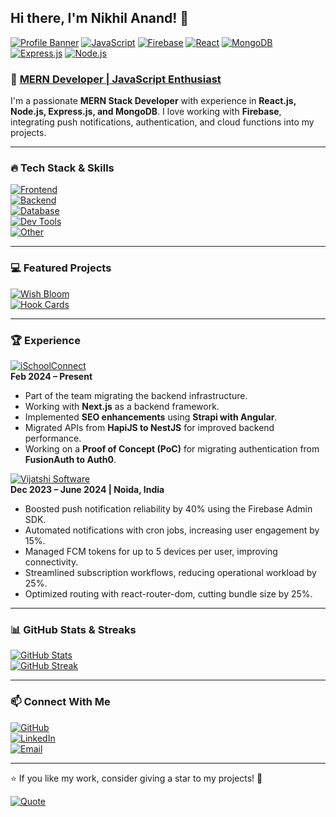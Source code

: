 ## Hi there, I'm Nikhil Anand! 👋

[![Profile Banner](https://img.shields.io/badge/MERN-Stack-blue?style=for-the-badge)](https://github.com/niksanand1717) [![JavaScript](https://img.shields.io/badge/JavaScript-ES6+-yellow?style=for-the-badge)](https://developer.mozilla.org/en-US/docs/Web/JavaScript) [![Firebase](https://img.shields.io/badge/Firebase-Cloud-orange?style=for-the-badge)](https://firebase.google.com/) [![React](https://img.shields.io/badge/React-Blue?logo=react&logoColor=white&style=for-the-badge)](https://react.dev/) [![MongoDB](https://img.shields.io/badge/MongoDB-Green?logo=mongodb&logoColor=white&style=for-the-badge)](https://www.mongodb.com/) [![Express.js](https://img.shields.io/badge/Express.js-Black?logo=express&logoColor=white&style=for-the-badge)](https://expressjs.com/) [![Node.js](https://img.shields.io/badge/Node.js-Green?logo=node.js&logoColor=white&style=for-the-badge)](https://nodejs.org/)

### 🚀 [MERN Developer | JavaScript Enthusiast](https://github.com/niksanand1717)

I'm a passionate **MERN Stack Developer** with experience in **React.js, Node.js, Express.js, and MongoDB**. I love working with **Firebase**, integrating push notifications, authentication, and cloud functions into my projects.

---

### 🔥 Tech Stack & Skills

[![Frontend](https://img.shields.io/badge/Frontend-React.js%20|%20Next.js%20|%20MUI%20|%20Tailwind%20CSS-blue?style=for-the-badge)]()  
[![Backend](https://img.shields.io/badge/Backend-Node.js%20|%20Express.js%20|%20Nest.js%20|%20Firebase%20Functions-red?style=for-the-badge)]()  
[![Database](https://img.shields.io/badge/Database-MongoDB%20|%20Prisma%20ORM%20|%20Firebase%20Firestore-green?style=for-the-badge)]()  
[![Dev Tools](https://img.shields.io/badge/Dev%20Tools-Git%20|%20GitHub%20|%20VS%20Code%20|%20Postman-orange?style=for-the-badge)](https://git-scm.com/)  
[![Other](https://img.shields.io/badge/Other-WebSockets%20|%20Cron%20Jobs%20|%20Cloud%20Messaging%20(FCM)%20|%20-purple?style=for-the-badge)](https://firebase.google.com/docs/cloud-messaging)

---

### 💻 Featured Projects

[![Wish Bloom](https://img.shields.io/badge/Wish%20Bloom-SaaS%20App%20for%20Automating%20Birthday%20Wishes-brightgreen?style=for-the-badge)]()  
[![Hook Cards](https://img.shields.io/badge/Hook%20Cards-Business%20Cards%20-blueviolet?style=for-the-badge)]((https://hook.cards/))

---

### 🏆 Experience

[![iSchoolConnect](https://img.shields.io/badge/iSchoolConnect-Intern%20Software%20Engineer-blue?style=for-the-badge)](https://ischoolconnect.com/)  
**Feb 2024 – Present**  
- Part of the team migrating the backend infrastructure.  
- Working with **Next.js** as a backend framework.  
- Implemented **SEO enhancements** using **Strapi with Angular**.  
- Migrated APIs from **HapiJS to NestJS** for improved backend performance.  
- Working on a **Proof of Concept (PoC)** for migrating authentication from **FusionAuth to Auth0**.  

[![Vijatshi Software](https://img.shields.io/badge/Vijatshi%20Software-Software%20Engineer-red?style=for-the-badge)](https://www.vijatshisoftware.com/)  
**Dec 2023 – June 2024 | Noida, India**  
- Boosted push notification reliability by 40% using the Firebase Admin SDK.  
- Automated notifications with cron jobs, increasing user engagement by 15%.  
- Managed FCM tokens for up to 5 devices per user, improving connectivity.  
- Streamlined subscription workflows, reducing operational workload by 25%.  
- Optimized routing with react-router-dom, cutting bundle size by 25%.  

---

### 📊 GitHub Stats & Streaks

[![GitHub Stats](https://github-readme-stats.vercel.app/api?username=niksanand1717&show_icons=true&theme=radical)](https://github.com/niksanand1717)  
[![GitHub Streak](https://streak-stats.demolab.com/?user=niksanand1717&theme=radical)](https://github.com/niksanand1717)  

---

### 📫 Connect With Me

[![GitHub](https://img.shields.io/badge/GitHub-niksanand1717-black?style=for-the-badge&logo=github)](https://github.com/niksanand1717)  
[![LinkedIn](https://img.shields.io/badge/LinkedIn-Nikhil%20Anand-blue?style=for-the-badge&logo=linkedin)](https://www.linkedin.com/in/nikhil-anand-0792981b2/)  
[![Email](https://img.shields.io/badge/Email-nikhilanandgaya01%40gmail.com-red?style=for-the-badge)](mailto:nikhilanandgaya01@gmail.com)

---

⭐ If you like my work, consider giving a star to my projects! 🚀

[![Quote](https://quotes-github-readme.vercel.app/api?type=horizontal&theme=radical)](https://github.com/niksanand1717)
